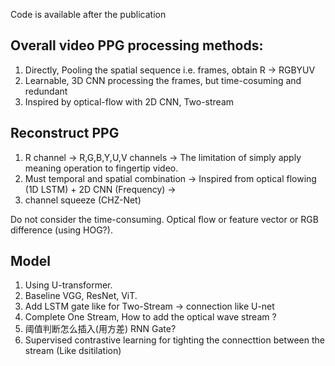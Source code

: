 Code is available after the publication

## Overall video PPG processing methods:
1. Directly, Pooling the spatial sequence i.e. frames, obtain R -> RGBYUV
2. Learnable, 3D CNN processing the frames, but time-cosuming and redundant
3. Inspired by optical-flow with 2D CNN, Two-stream
## Reconstruct PPG
1.  R channel -> R,G,B,Y,U,V channels -> The limitation of simply apply meaning operation to fingertip video.
2.	Must temporal and spatial combination -> Inspired from optical flowing (1D LSTM) + 2D CNN (Frequency) ->
3.	channel squeeze (CHZ-Net)

Do not consider the time-consuming.
Optical flow or feature vector or RGB difference (using HOG?).

## Model
1.  Using U-transformer.
2.  Baseline VGG, ResNet, ViT.
3.  Add LSTM gate like for Two-Stream -> connection like U-net
4.  Complete One Stream, How to  add the optical wave stream ?
5.  阈值判断怎么插入(用方差) RNN Gate? 
6.  Supervised contrastive learning for tighting the connecttion between the stream (Like dsitilation)
